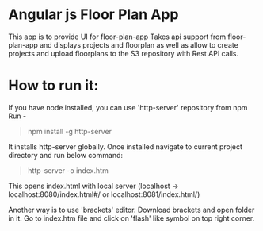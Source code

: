 Angular js Floor Plan App
=======================

This app is to provide UI for floor-plan-app 
Takes api support from floor-plan-app and displays projects and floorplan as well as allow to create projects and upload floorplans to the S3 repository with Rest API calls.


How to run it:
===============

If you have node installed, you can use 'http-server' repository from npm
Run -
> npm install -g http-server

It installs http-server globally.
Once installed navigate to current project directory and run below command:
> http-server -o index.htm

This opens index.html with local server (localhost -> localhost:8080/index.html#/ or localhost:8081/index.html/)

Another way is to use 'brackets' editor. Download brackets and open folder in it.
Go to index.htm file and click on 'flash' like symbol on top right corner.
